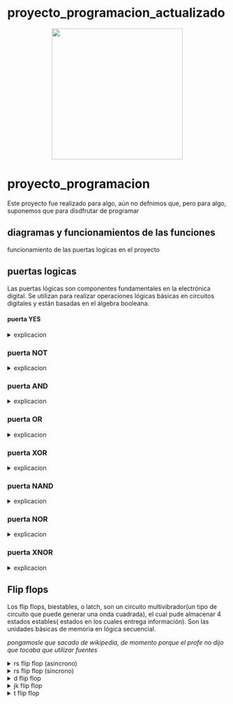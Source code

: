 # proyecto_programacion_actualizado

<div align='center'>
<figure> <img src="https://res.cloudinary.com/dm0p2ljin/image/upload/v1714416338/error-418_dtb3ak.png" alt="" width="300" height="auto"/></br>
<figcaption><b></b></figcaption></figure>
</div>

# proyecto_programacion

Este proyecto fue realizado para algo, aún no defnimos que, pero para algo, suponemos que para disdfrutar de programar

## diagramas y funcionamientos de las funciones

funcionamiento de las puertas logicas en el proyecto

## puertas logicas

Las puertas lógicas son componentes fundamentales en la electrónica digital. Se utilizan para realizar operaciones lógicas básicas en circuitos digitales y están basadas en el álgebra booleana.

#### puerta YES


<details><summary>explicacion</summary>
  
  ##### tabla de verdad:
  <table>
     <tr>
    <td> entrada </td> <td> salida </td> 
  </tr>
  <tr>
    <td> 0 </td> <td> 0 </td> 
  </tr>
  <tr>
    <td> 1 </td> <td> 1 </td> 
  </table>
<br>

##### Explicación: 

La puerta lógica YES considera una única entrada y una única salida, la salida tiene siempre el mismo valor que la entrada. Se puede recrear con un transistor.

#### Esta puerta lógica se puede programar de la siguiente manera:

```mermaid
flowchart TD
A(Puerta YES)-->B[Establecer valores lógicos, como 0=falso y 1=verdadero siendo inversos]
B-->F[Establecer una entrada y una salida]
F-->C{¿La entrada es verdadera?}
C-->|sí|D(salida=verdadero)
C-->|no|E(salida=falso)
```

</details>

### puerta NOT

<details><summary>explicacion</summary>
  - tabla de verdad:
  <table>
     <tr>
    <td> entrada </td> <td> salida </td> 
  </tr>
  <tr>
    <td> 0 </td> <td> 1 </td> 
  </tr>
  <tr>
    <td> 1 </td> <td> 0 </td> 
</table>
<br>

#### Explicación: 

La puerta lógica NOT considera una única entrada y una única salida, la salida tiene siempre el valor inverso al de la entrada. Esta puerta se utiliza para crear puertas como la NAND o la NOR entre otras, al colocarse en la salida de la puerta que se desea invertir. Se puede recrear con un transistor cuya salida conecta a tierra y un nodo previo al colector, donde se encuentra la salida lógica.

#### Esta puerta lógica se puede programar de la siguiente manera:

```mermaid
flowchart TD
A(Puerta NOT)-->B[Establecer valores lógicos, como 0=falso y 1=verdadero siendo inversos]
B-->F[Establecer una entrada y una salida]
F-->C{¿La entrada es verdadera?}
C-->|sí|D(salida=falso)
C-->|no|E(salida=verdadero)
```

</details>

### puerta AND

<details><summary>explicacion</summary>
  
  #### tabla de verdad:
  <table>
     <tr>
    <td> a </td> <td> b </td> <td> salida </td>
  </tr>
  <tr>
    <td> 0 </td> <td> 0 </td> <td> 0 </td>
  </tr>
  <tr>
    <td> 0 </td> <td> 1 </td> <td> 0 </td>
  </tr>
     <tr>
    <td> 1 </td> <td> 0 </td> <td> 0 </td>
  </tr>
     <tr>
    <td> 1 </td> <td> 1 </td> <td> 1 </td>
  </tr>
</table>
<br>

#### Explicacion:

La puerta AND considera 2 entradas y una única salida en función de las entradas, encendiendose unicamente si ambas entradas están encendidas; en los otros casos la puerta se mantiene apagada. Se puede recrear con 2 transistores conectados en serie.

#### Esta puerta lógica se puede programar de la siguiente forma:

```mermaid
flowchart TD
A(Puerta AND)-->B[Establecer valores lógicos, como 0=falso y 1=verdadero siendo inversos]
B-->F[Establecer un número n de entradas]
F-->C{¿Todas las entradas son verdaderas?}
C-->|sí|D(salida=verdadero)
C-->|no|E(salida=falso)
```

</details>

### puerta OR

<details><summary>explicacion</summary>
  #### tabla de verdad:
  <table>
     <tr>
    <td> a </td> <td> b </td> <td> salida </td>
  </tr>
  <tr>
    <td> 0 </td> <td> 0 </td> <td> 0 </td>
  </tr>
  <tr>
    <td> 0 </td> <td> 1 </td> <td> 1 </td>
  </tr>
     <tr>
    <td> 1 </td> <td> 0 </td> <td> 1 </td>
  </tr>
     <tr>
    <td> 1 </td> <td> 1 </td> <td> 1 </td>
  </tr>
</table>
<br>
  
#### Explicación:

La puerta OR considera 2 entradas y una única salida en función de las entradas, tal que si alguna de las dos entradas está encendida, la salida lógica también está encendida; el único caso en dónde la salida se encuentra apagada es si ambas entradas se encuentran apagadas. Se puede recrear con 2 transistores conectados en paralelo.

#### Esta puerta se puede programar de la siguiente forma:

```mermaid
flowchart TD
A(Puerta OR)-->B[Establecer valores lógicos, como 0=falso y 1=verdadero siendo inversos]
B-->F[Establecer un número n de entradas]
F-->C{¿Alguna de las entradas es verdadera?}
C-->|sí|D(salida=verdadero)
C-->|no|E(salida=falso)
```


</details>

### puerta XOR

<details><summary>explicacion</summary>
  
  #### tabla de verdad:
  <table>
     <tr>
    <td> a </td> <td> b </td> <td> salida </td>
  </tr>
  <tr>
    <td> 0 </td> <td> 0 </td> <td> 0 </td>
  </tr>
  <tr>
    <td> 0 </td> <td> 1 </td> <td> 1 </td>
  </tr>
     <tr>
    <td> 1 </td> <td> 0 </td> <td> 1 </td>
  </tr>
     <tr>
    <td> 1 </td> <td> 1 </td> <td> 0 </td>
  </tr>
</table>
<br>

#### Explicación: 

La puerta XOR considera 2 entradas y una única salida en función de las entradas, tal que si alguna de las dos entradas está encendida, la salida lógica también está encendida; su comportamiento es muy parecido al de la puerta OR, solo que a diferencia de esta, se apaga si ambas entradas se encuentran encendidas. Se puede recrear haciendo un cirucito híbrido entre la puerta AND y la OR(conectando ambos transistores tanto en serie como en paralelo), el circuito OR mantiene sus salidas originales, mientras que el circuito AND tiene la salida conectada a tierra.

#### Esta puerta se puede programar de la siguiente forma:

```mermaid
flowchart TD
A(Puerta XOR)-->B[Establecer valores lógicos, como 0=falso y 1=verdadero siendo inversos]
B-->F[Establecer un número n de entradas]
F-->C{¿Alguna entrada es verdadera?}
C-->|sí|G{¿Todas las entradas son verdaderas?}
G-->|sí|E
G-->|no|D(salida=verdadero)
C-->|no|E(salida=falso)
```

</details>

### puerta NAND

<details><summary>explicacion</summary>
  
  #### tabla de verdad:
  <table>
     <tr>
    <td> a </td> <td> b </td> <td> salida </td>
  </tr>
  <tr>
    <td> 0 </td> <td> 0 </td> <td> 1 </td>
  </tr>
  <tr>
    <td> 0 </td> <td> 1 </td> <td> 1 </td>
  </tr>
     <tr>
    <td> 1 </td> <td> 0 </td> <td> 1 </td>
  </tr>
     <tr>
    <td> 1 </td> <td> 1 </td> <td> 0 </td>
  </tr>
</table>
<br>

#### Explicacion:

La puerta NAND considera 2 entradas y una única salida en función de las entradas, siendo la versión negada de la puerta AND, esta enciende la salida mientras las dos entradas no se encuentren simultaneamente encendidas. Se puede contruir con los componentes de una puerta AND y una puerta NOT en la salida de estos.

#### Esta puerta lógica se puede programar de la siguiente forma:

```mermaid
flowchart TD
A(Puerta NAND)-->B[Establecer valores lógicos, como 0=falso y 1=verdadero siendo inversos]
B-->F[Establecer un número n de entradas]
F-->C{¿Todas las entradas son verdaderas?}
C-->|sí|D(salida=falso)
C-->|no|E(salida=verdadero)
```
</details>

### puerta NOR

<details><summary>explicacion</summary>

#### tabla de verdad:

  <table>
     <tr>
    <td> a </td> <td> b </td> <td> salida </td>
  </tr>
  <tr>
    <td> 0 </td> <td> 0 </td> <td> 1 </td>
  </tr>
  <tr>
    <td> 0 </td> <td> 1 </td> <td> 0 </td>
  </tr>
     <tr>
    <td> 1 </td> <td> 0 </td> <td> 0 </td>
  </tr>
     <tr>
    <td> 1 </td> <td> 1 </td> <td> 0 </td>
  </tr>
</table>
<br>
  
#### Explicación:

La puerta NOR considera 2 entradas y una única salida en función de las entradas, al tratarse de la negación de la puerta OR, esta se enciende unicamente si ambas entradas están encendidas. Se puede construir como una puerta OR seguida de una puerta NOT.

#### Esta puerta se puede programar de la siguiente forma:

```mermaid
flowchart TD
A(Puerta NOR)-->B[Establecer valores lógicos, como 0=falso y 1=verdadero siendo inversos]
B-->F[Establecer un número n de entradas]
F-->C{¿Alguna de las entradas es verdadera?}
C-->|sí|D(salida=falso)
C-->|no|E(salida=verdadero)
```


</details>

### puerta XNOR

<details><summary>explicacion</summary>
  
  #### tabla de verdad:
  <table>
     <tr>
    <td> a </td> <td> b </td> <td> salida </td>
  </tr>
  <tr>
    <td> 0 </td> <td> 0 </td> <td> 1 </td>
  </tr>
  <tr>
    <td> 0 </td> <td> 1 </td> <td> 0 </td>
  </tr>
     <tr>
    <td> 1 </td> <td> 0 </td> <td> 0 </td>
  </tr>
     <tr>
    <td> 1 </td> <td> 1 </td> <td> 1 </td>
  </tr>
</table>
<br>

#### Explicación: 

La puerta XNOR considera 2 entradas y una única salida en función de las entradas; al tratarse de la negación de la puerta XOR, esta unicamente enciende la salida si ambas entradas están apagadas, o si ambas entradas se encuentran encendidas. El circuito para construirla se basa en contruir una puerta XOR y colocarle una puerta NOT en la salida

#### Esta puerta se puede programar de la siguiente forma:

```mermaid
flowchart TD
A(Puerta XNOR)-->B[Establecer valores lógicos, como 0=falso y 1=verdadero siendo inversos]
B-->F[Establecer un número n de entradas]
F-->C{¿Alguna entrada es verdadera?}
C-->|sí|G{¿Todas las entradas son verdaderas?}
G-->|sí|E
G-->|no|D(salida=falso)
C-->|no|E(salida=verdadero)
```

</details>

## Flip flops

Los flip flops, biestables, o latch, son un circuito multivibrador(un tipo de circuito que puede generar una onda cuadrada), el cual pude almacenar 4 estados estables( estados en los cuales entrega información). Son las unidades básicas de memoria en lógica secuencial.

*pongamosle que sacado de wikipedia, de momento porque el profe no dijo que tocaba que utilizar fuentes*

<details><summary>rs flip flop (asincrono)</summary>
  
  #### tabla de verdad:
  <table>
   <tr>
    <td> r </td> <td> s </td> <td> q </td> <td> q` </td>
  </tr>
  <tr>
  <td> 0 </td> <td> 0 </td> <td colspan ="2"> sin cambios </td>
  </tr>
  <tr>
    <td> 1 </td> <td> 0 </td> <td> 1 </td><td> 0 </td>
  </tr>
     <tr>
    <td> 0 </td> <td> 1 </td> <td> 0 </td><td> 1 </td>
  </tr>
     <tr>
    <td> 1 </td> <td> 1 </td> <td colspan ="2"> estado invalido </td>
  </tr>
</table>
<br>

#### Explicación: 
Los flip flops RS asíncronos (sin reloj), son aquellos que pueden tener 4 estados, uno de set(o ajuste), uno de memoria(correspondiente al anterior), uno de reset(reajuste o borrado), el cual invierte las salidas del estado de set, junto con su correspondiente estado de memoria. Y un estado indeterminado( en el cuál no se cumple la condición de inversión entre Q y Q', y puede variar según los componentes empleados para construir el flip flop).

#### Esta puerta se puede programar de la siguiente forma:

```mermaid
flowchart TD
    A(rs flip flop asincrono) --> B --> b
    B{entrada de datos set / reset}
    b{si entradas = 1 o 0}--> |no se cumple|c[se convierten en enteros las entradas] --> C
    b --> |se cumple|C{se verifica si ambas entradas son 1} --> |se cumple|D[ return XX]
    C --> E[se calcula q y q_inverso]
    E --> F[return q y q_inverso]
```
</details>


<details><summary>rs flip flop (sincrono)</summary>
  
  ####  tabla de verdad:
  <table>
   <tr>
    <td> r </td> <td> s </td> <td> q </td> <td> q` </td>
  </tr>
  <tr>
  <td> 0 </td> <td> 0 </td> <td colspan ="2"> sin cambios </td> 
  </tr>
  <tr>
    <td> 0 </td> <td> 1 </td> <td> 1 </td><td> 0 </td>
  </tr>
     <tr>
    <td> 1 </td> <td> 0 </td> <td> 0 </td><td> 1 </td>
  </tr>
     <tr>
    <td> 1 </td> <td> 1 </td> <td colspan ="2"> estado invalido </td>
  </tr>
</table>
<br>
  
#### Explicación: 

Los flip flops SR síncronos, a diferencia del asincrono espera el clock sea 1 para "activar" las entradas en el caso del clock sea 0 simplemente no pasa nada, estos flip flops tienen los mismos 4 estado que su version asincrona.

#### Esta puerta se puede programar de la siguiente forma:

  ```mermaid
flowchart TD
    A(sr flip flop sincrono) --> B --> b
    B{entrada de datos set / reset}
    b{si entradas = 1 o 0}--> |no se cumple|c[se convierten en enteros las entradas] --> g
    g{si clock = 0} --> |no se cumple|H[return estado anterior]
    b -->|se cumple|g -->|se cumple| C{se verifica si ambas entradas son 1 y clock es 1} --> |se cumple|D[ return XX]
    C --> E[se calcula q y q_inverso con el clock en el circuito]
    E --> F[return q y q_inverso]
```
</details>


<details><summary> d flip flop </summary>
  
  #### tabla de verdad:

  <table>
   <tr>
    <td> d </td> <td> q </td> <td> q` </td>
  </tr>
  <tr>
  <td> 0 </td> <td> 0 </td> <td> 1 </td> 
  </tr>
  <tr>
    <td> 1 </td> <td> 1 </td> <td> 0 </td>
  </tr>
</table>
<br>

  
#### Explicación:

simplemente es un rs flip flop con una sola entrada (d), en este flip flop de la entrada d va directo al set y para el reset se niega la entrada haciendo que este flip flop solo tenga dos estados, si d = 1, set = 1 y reset = 0, sino d = 0, set = 0 y reset = 1.

#### Esta puerta se puede programar de la siguiente forma:

```mermaid
flowchart TD
    A(d flip flop) --> B[entrada d] --> C[set = d, reset = not d]
    --> D[ se pasan los datos a la funcion rs flip flop sincrono]
```
</details>


<details><summary>jk flip flop</summary>
  
  #### tabla de verdad:

  <table>
   <tr>
    <td> j </td> <td> k </td>  <td> q </td> <td> q` </td>
  </tr>
  <tr>
  <td> 0 </td> <td> 0 </td> <td colspan ="2"> sin cambios </td>
  </tr>
  <tr>
    <td> 0 </td> <td> 1 </td> <td> 0 </td><td> 1 </td>
  </tr>
     <tr>
    <td> 1 </td> <td> 0 </td> <td> 1 </td><td> 0 </td>
  </tr>
     <tr>
    <td> 1 </td> <td> 1 </td> <td colspan ="2"> toggle </td>
  </tr>
</table>
<br>

#### Explicación: 

el circuito logico jk flip-flop es una versión modificada de un flip-flop S-R sin estado de salida “inválido”, en el que las antiguas entradas S y R han sido renombradas como J y K. Ahora, las puertas AND de 2 entradas se han reemplazado por puertas AND de 3 entradas que reciben retroalimentación de las salidas Q y no-Q. Esto asegura que las entradas J y K no se activen simultáneamente: J solo tiene efecto cuando el circuito está "reset", y K solo cuando está "set". Si ambas entradas son 1, el flip-flop alternará entre los estados "set" y "reset" con cada pulso de reloj.

</details>


<details><summary>t flip flop</summary>
  
  #### tabla de verdad:
<table>
   <tr>
    <td> t </td>   <td> q </td> <td> q` </td>
  </tr>
  <tr>
  <td> 0 </td>  <td colspan ="2"> sin cambios </td>
  </tr>
     <tr>
    <td> 1 </td>  <td colspan ="2"> toggle </td>
  </tr>
</table>
<br>

#### Explicación: 

 El comportamiento de un flip-flop tipo T es equivalente al de un flip-flop tipo J-K con sus entradas J y K unidas. De este Modo, si la entrada T presenta un nivel bajo ‘0’ el dispositivo está en su modo de memoria, y si a la entrada T se encuentra a nivel alto ‘1’ el dispositivo cambia de estado(toggle).

</details>
